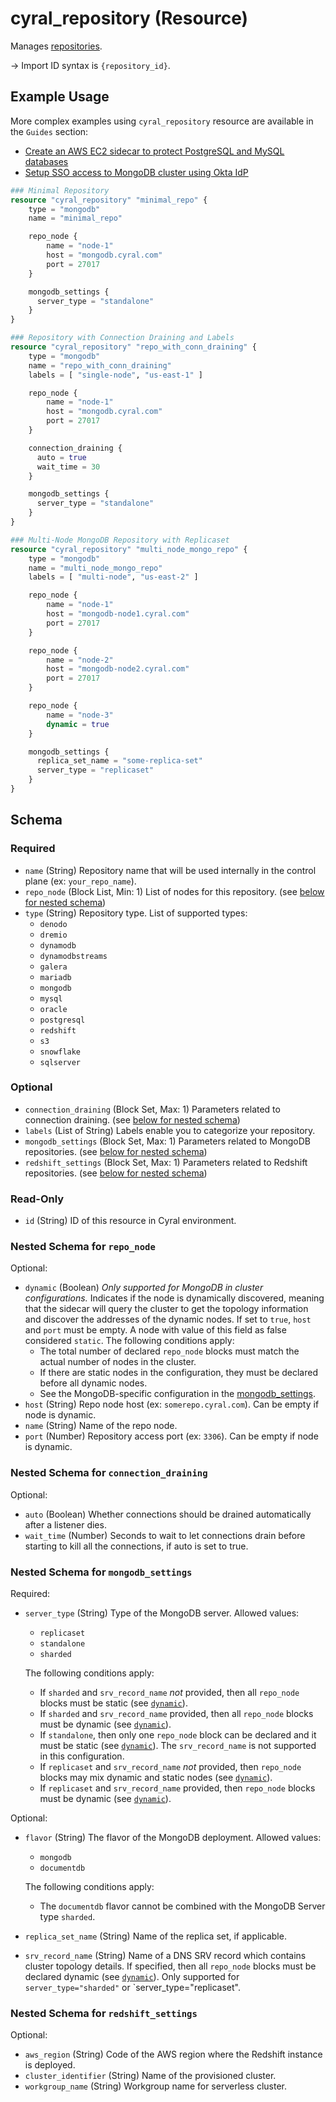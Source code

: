# cyral_repository (Resource)

Manages [repositories](https://cyral.com/docs/how-to/track-repos/).

-> Import ID syntax is `{repository_id}`.

## Example Usage

More complex examples using `cyral_repository` resource are available in the `Guides` section:

-   [Create an AWS EC2 sidecar to protect PostgreSQL and MySQL databases](https://registry.terraform.io/providers/cyralinc/cyral/latest/docs/guides/setup_cp_and_deploy_sidecar)
-   [Setup SSO access to MongoDB cluster using Okta IdP](https://registry.terraform.io/providers/cyralinc/cyral/latest/docs/guides/mongodb_cluster_okta_idp)

```terraform
### Minimal Repository
resource "cyral_repository" "minimal_repo" {
    type = "mongodb"
    name = "minimal_repo"

    repo_node {
        name = "node-1"
        host = "mongodb.cyral.com"
        port = 27017
    }

    mongodb_settings {
      server_type = "standalone"
    }
}

### Repository with Connection Draining and Labels
resource "cyral_repository" "repo_with_conn_draining" {
    type = "mongodb"
    name = "repo_with_conn_draining"
    labels = [ "single-node", "us-east-1" ]

    repo_node {
        name = "node-1"
        host = "mongodb.cyral.com"
        port = 27017
    }

    connection_draining {
      auto = true
      wait_time = 30
    }

    mongodb_settings {
      server_type = "standalone"
    }
}

### Multi-Node MongoDB Repository with Replicaset
resource "cyral_repository" "multi_node_mongo_repo" {
    type = "mongodb"
    name = "multi_node_mongo_repo"
    labels = [ "multi-node", "us-east-2" ]

    repo_node {
        name = "node-1"
        host = "mongodb-node1.cyral.com"
        port = 27017
    }

    repo_node {
        name = "node-2"
        host = "mongodb-node2.cyral.com"
        port = 27017
    }

    repo_node {
        name = "node-3"
        dynamic = true
    }

    mongodb_settings {
      replica_set_name = "some-replica-set"
      server_type = "replicaset"
    }
}
```

<!-- schema generated by tfplugindocs -->

## Schema

### Required

-   `name` (String) Repository name that will be used internally in the control plane (ex: `your_repo_name`).
-   `repo_node` (Block List, Min: 1) List of nodes for this repository. (see [below for nested schema](#nestedblock--repo_node))
-   `type` (String) Repository type. List of supported types:
    -   `denodo`
    -   `dremio`
    -   `dynamodb`
    -   `dynamodbstreams`
    -   `galera`
    -   `mariadb`
    -   `mongodb`
    -   `mysql`
    -   `oracle`
    -   `postgresql`
    -   `redshift`
    -   `s3`
    -   `snowflake`
    -   `sqlserver`

### Optional

-   `connection_draining` (Block Set, Max: 1) Parameters related to connection draining. (see [below for nested schema](#nestedblock--connection_draining))
-   `labels` (List of String) Labels enable you to categorize your repository.
-   `mongodb_settings` (Block Set, Max: 1) Parameters related to MongoDB repositories. (see [below for nested schema](#nestedblock--mongodb_settings))
-   `redshift_settings` (Block Set, Max: 1) Parameters related to Redshift repositories. (see [below for nested schema](#nestedblock--redshift_settings))

### Read-Only

-   `id` (String) ID of this resource in Cyral environment.

<a id="nestedblock--repo_node"></a>

### Nested Schema for `repo_node`

Optional:

-   `dynamic` (Boolean) _Only supported for MongoDB in cluster configurations._
    Indicates if the node is dynamically discovered, meaning that the sidecar will query the cluster to get the topology information and discover the addresses of the dynamic nodes. If set to `true`, `host` and `port` must be empty. A node with value of this field as false considered `static`.
    The following conditions apply:
    -   The total number of declared `repo_node` blocks must match the actual number of nodes in the cluster.
    -   If there are static nodes in the configuration, they must be declared before all dynamic nodes.
    -   See the MongoDB-specific configuration in the [mongodb_settings](#nested-schema-for-mongodb_settings).
-   `host` (String) Repo node host (ex: `somerepo.cyral.com`). Can be empty if node is dynamic.
-   `name` (String) Name of the repo node.
-   `port` (Number) Repository access port (ex: `3306`). Can be empty if node is dynamic.

<a id="nestedblock--connection_draining"></a>

### Nested Schema for `connection_draining`

Optional:

-   `auto` (Boolean) Whether connections should be drained automatically after a listener dies.
-   `wait_time` (Number) Seconds to wait to let connections drain before starting to kill all the connections, if auto is set to true.

<a id="nestedblock--mongodb_settings"></a>

### Nested Schema for `mongodb_settings`

Required:

-   `server_type` (String) Type of the MongoDB server. Allowed values:

    -   `replicaset`
    -   `standalone`
    -   `sharded`

    The following conditions apply:

    -   If `sharded` and `srv_record_name` _not_ provided, then all `repo_node` blocks must be static (see [`dynamic`](#dynamic)).
    -   If `sharded` and `srv_record_name` provided, then all `repo_node` blocks must be dynamic (see [`dynamic`](#dynamic)).
    -   If `standalone`, then only one `repo_node` block can be declared and it must be static (see [`dynamic`](#dynamic)). The `srv_record_name` is not supported in this configuration.
    -   If `replicaset` and `srv_record_name` _not_ provided, then `repo_node` blocks may mix dynamic and static nodes (see [`dynamic`](#dynamic)).
    -   If `replicaset` and `srv_record_name` provided, then `repo_node` blocks must be dynamic (see [`dynamic`](#dynamic)).

Optional:

-   `flavor` (String) The flavor of the MongoDB deployment. Allowed values:

    -   `mongodb`
    -   `documentdb`

    The following conditions apply:

    -   The `documentdb` flavor cannot be combined with the MongoDB Server type `sharded`.

-   `replica_set_name` (String) Name of the replica set, if applicable.
-   `srv_record_name` (String) Name of a DNS SRV record which contains cluster topology details. If specified, then all `repo_node` blocks must be declared dynamic (see [`dynamic`](#dynamic)). Only supported for `server_type="sharded"` or `server_type="replicaset".

<a id="nestedblock--redshift_settings"></a>

### Nested Schema for `redshift_settings`

Optional:

-   `aws_region` (String) Code of the AWS region where the Redshift instance is deployed.
-   `cluster_identifier` (String) Name of the provisioned cluster.
-   `workgroup_name` (String) Workgroup name for serverless cluster.
